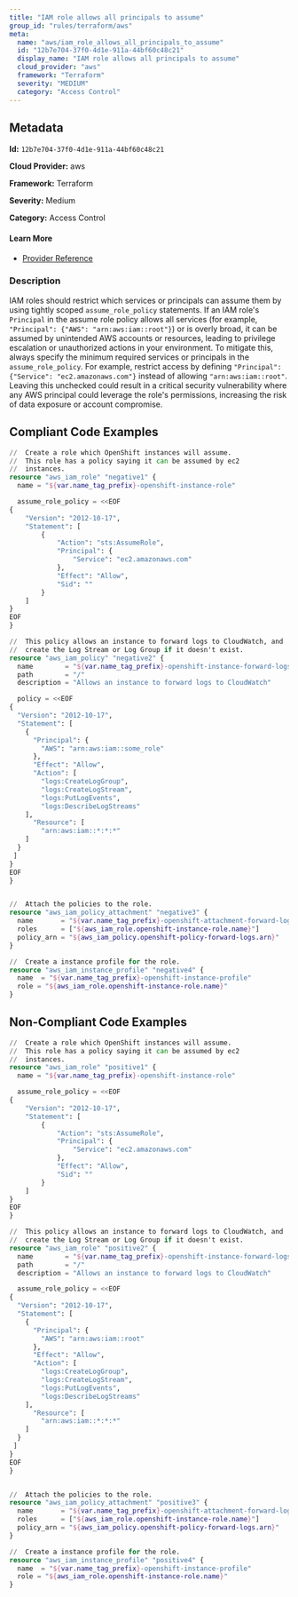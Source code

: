 ```yaml
---
title: "IAM role allows all principals to assume"
group_id: "rules/terraform/aws"
meta:
  name: "aws/iam_role_allows_all_principals_to_assume"
  id: "12b7e704-37f0-4d1e-911a-44bf60c48c21"
  display_name: "IAM role allows all principals to assume"
  cloud_provider: "aws"
  framework: "Terraform"
  severity: "MEDIUM"
  category: "Access Control"
---
```

## Metadata

**Id:** `12b7e704-37f0-4d1e-911a-44bf60c48c21`

**Cloud Provider:** aws

**Framework:** Terraform

**Severity:** Medium

**Category:** Access Control

#### Learn More

 - [Provider Reference](https://registry.terraform.io/providers/hashicorp/aws/latest/docs/resources/iam_role)

### Description

 IAM roles should restrict which services or principals can assume them by using tightly scoped `assume_role_policy` statements. If an IAM role's `Principal` in the assume role policy allows all services (for example, `"Principal": {"AWS": "arn:aws:iam::root"}`) or is overly broad, it can be assumed by unintended AWS accounts or resources, leading to privilege escalation or unauthorized actions in your environment. To mitigate this, always specify the minimum required services or principals in the `assume_role_policy`. For example, restrict access by defining `"Principal": {"Service": "ec2.amazonaws.com"}` instead of allowing `"arn:aws:iam::root"`. Leaving this unchecked could result in a critical security vulnerability where any AWS principal could leverage the role's permissions, increasing the risk of data exposure or account compromise.


## Compliant Code Examples
```terraform
//  Create a role which OpenShift instances will assume.
//  This role has a policy saying it can be assumed by ec2
//  instances.
resource "aws_iam_role" "negative1" {
  name = "${var.name_tag_prefix}-openshift-instance-role"

  assume_role_policy = <<EOF
{
    "Version": "2012-10-17",
    "Statement": [
        {
            "Action": "sts:AssumeRole",
            "Principal": {
                "Service": "ec2.amazonaws.com"
            },
            "Effect": "Allow",
            "Sid": ""
        }
    ]
}
EOF
}

//  This policy allows an instance to forward logs to CloudWatch, and
//  create the Log Stream or Log Group if it doesn't exist.
resource "aws_iam_policy" "negative2" {
  name        = "${var.name_tag_prefix}-openshift-instance-forward-logs"
  path        = "/"
  description = "Allows an instance to forward logs to CloudWatch"

  policy = <<EOF
{
  "Version": "2012-10-17",
  "Statement": [
    {
      "Principal": {
        "AWS": "arn:aws:iam::some_role"
      },
      "Effect": "Allow",
      "Action": [
        "logs:CreateLogGroup",
        "logs:CreateLogStream",
        "logs:PutLogEvents",
        "logs:DescribeLogStreams"
    ],
      "Resource": [
        "arn:aws:iam::*:*:*"
    ]
  }
 ]
}
EOF
}


//  Attach the policies to the role.
resource "aws_iam_policy_attachment" "negative3" {
  name       = "${var.name_tag_prefix}-openshift-attachment-forward-logs"
  roles      = ["${aws_iam_role.openshift-instance-role.name}"]
  policy_arn = "${aws_iam_policy.openshift-policy-forward-logs.arn}"
}

//  Create a instance profile for the role.
resource "aws_iam_instance_profile" "negative4" {
  name  = "${var.name_tag_prefix}-openshift-instance-profile"
  role = "${aws_iam_role.openshift-instance-role.name}"
}

```
## Non-Compliant Code Examples
```terraform
//  Create a role which OpenShift instances will assume.
//  This role has a policy saying it can be assumed by ec2
//  instances.
resource "aws_iam_role" "positive1" {
  name = "${var.name_tag_prefix}-openshift-instance-role"

  assume_role_policy = <<EOF
{
    "Version": "2012-10-17",
    "Statement": [
        {
            "Action": "sts:AssumeRole",
            "Principal": {
                "Service": "ec2.amazonaws.com"
            },
            "Effect": "Allow",
            "Sid": ""
        }
    ]
}
EOF
}

//  This policy allows an instance to forward logs to CloudWatch, and
//  create the Log Stream or Log Group if it doesn't exist.
resource "aws_iam_role" "positive2" {
  name        = "${var.name_tag_prefix}-openshift-instance-forward-logs"
  path        = "/"
  description = "Allows an instance to forward logs to CloudWatch"

  assume_role_policy = <<EOF
{
  "Version": "2012-10-17",
  "Statement": [
    {
      "Principal": {
        "AWS": "arn:aws:iam::root"
      },
      "Effect": "Allow",
      "Action": [
        "logs:CreateLogGroup",
        "logs:CreateLogStream",
        "logs:PutLogEvents",
        "logs:DescribeLogStreams"
    ],
      "Resource": [
        "arn:aws:iam::*:*:*"
    ]
  }
 ]
}
EOF
}


//  Attach the policies to the role.
resource "aws_iam_policy_attachment" "positive3" {
  name       = "${var.name_tag_prefix}-openshift-attachment-forward-logs"
  roles      = ["${aws_iam_role.openshift-instance-role.name}"]
  policy_arn = "${aws_iam_policy.openshift-policy-forward-logs.arn}"
}

//  Create a instance profile for the role.
resource "aws_iam_instance_profile" "positive4" {
  name  = "${var.name_tag_prefix}-openshift-instance-profile"
  role = "${aws_iam_role.openshift-instance-role.name}"
}

```